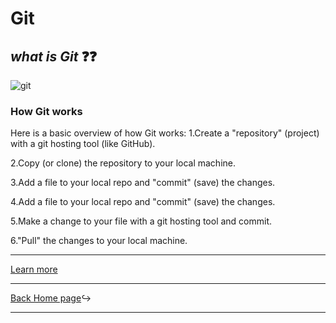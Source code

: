 # Git 
## *what is Git*   :question::question:

![git](https://codexitos.com/wp-content/uploads/2019/10/blog-What-is-github-and-why-you-should-use-it..png)


### How Git works

Here is a basic overview of how Git works:
   1.Create a "repository" (project) with a git hosting tool (like GitHub).
   
   2.Copy (or clone) the repository to your local machine.
   
   3.Add a file to your local repo and "commit" (save) the changes.
   
   4.Add a file to your local repo and "commit" (save) the changes.
   
   5.Make a change to your file with a git hosting tool and commit.
   
   6."Pull" the changes to your local machine.
   



___

[Learn more](https://blog.udemy.com/git-tutorial-a-comprehensive-guide/)

___

[Back Home page](https://github.com/RahafALBAKKAR/Raeding-Note):arrow_right_hook:


___

